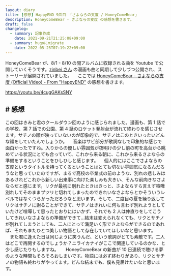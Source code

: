 ```yaml
---
layout: diary
title: [感想] HappyEND 9曲目 「さよならの支度 / HoneyComeBear」
description: HoneyComeBear - さよならの支度 の感想を書きます。
draft: false
changelog:
  - summary: 記事作成
    date: 2021-09-21T21:25:08+09:00
  - summary: hugoにmigrate
    date: 2022-05-25T07:19:22+09:00
---
```


HoneyComeBear が、8/1 - 8/10 の間アルバムに収録される曲を Youtube で公開していくそうです。[zinbei さん](https://twitter.com/tz036) の漫画も曲と同期して少しづつ公開され、ストーリーが展開されていました。
　ここでは [HoneyComeBear - さよならの支度 (Official Video) - From "HappyEND"](https://youtu.be/4cugGAKsSNY) の感想を書きます。

https://youtu.be/4cugGAKsSNY

## # 感想

この回はきみと君のクールダウン回のように感じられました。漫画も、第 1 話での学校、第 7 話での公園、第 4 話のロケット発射台が流れて終わりを感じさせます。サチノの顔が映っていないのが印象的で、サチノはこのときいったいどんな顔をしていたんでしょうか。
　音楽はサビ部分が歌詞なしで印象的な感じで面白かったですね。入りからの優しい雰囲気が夜明けの少し前の町を高台から眺めている状況にとても合っていて、これから来る朝に、これから来るさよならの準備をするということをひしひしと感じます。
　個人的にはここでさよならの支度というタイトルを持ってくるということはとても切ない雰囲気になるんだろうなと思っていたのですが、まるで高校の卒業式の前のような、別れの悲しみはあるけれどこれから新しい出来事に向けた楽しみも大きい、そんな前向きなさよならだと感じます。リクが最初に別れたときはきっと、さよならすら言えず喧嘩別れしてそのままプツリと切れてしまったのできれいなさよならとかそういうレベルではなくつらかっただろうなと思います。そして、二度目の夏を繰り返してリクはサチノに謝ることができて、サチノはきれいに何も言わず別れようとしていたけど喧嘩して思ったとおりにはいかず、それでも 2 人は仲直りをしてこうしてきれいなさよならの準備ができて...結末は変えられなくても、リクとサチノが別れてしまうとしても、二人にとって満足いく形でさよならができるのであれば、それもまたひとつ美しい物語として存在していてほしいなと思います。
　また君に逢えた日は同じように笑うんだ、という歌詞がとても素敵です。二人はどこで再開するのでしょうか？ニライカナイがここで関連しているのかな、と少し感じたりもしますね。
　 HoneyComeBear の新曲が 10 日連続で聴ける夢のような時間もそろそろおしまいです。物語には必ず終わりがあり、リクとサチノの物語も終わりがやってます。どんな結末でも、僕も見届けたいなと思います。
